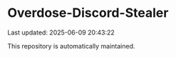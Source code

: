# Overdose-Discord-Stealer

Last updated: 2025-06-09 20:43:22

This repository is automatically maintained.
